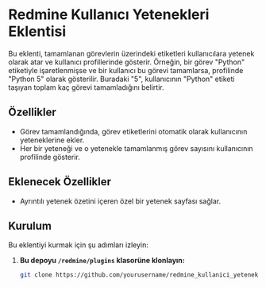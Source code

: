 # Redmine Kullanıcı Yetenekleri Eklentisi

Bu eklenti, tamamlanan görevlerin üzerindeki etiketleri kullanıcılara yetenek olarak atar ve kullanıcı profillerinde gösterir. Örneğin, bir görev "Python" etiketiyle işaretlenmişse ve bir kullanıcı bu görevi tamamlarsa, profilinde "Python 5" olarak gösterilir. Buradaki "5", kullanıcının "Python" etiketi taşıyan toplam kaç görevi tamamladığını belirtir.

## Özellikler

- Görev tamamlandığında, görev etiketlerini otomatik olarak kullanıcının yeteneklerine ekler.
- Her bir yeteneği ve o yetenekle tamamlanmış görev sayısını kullanıcının profilinde gösterir.
## Eklenecek Özellikler
- Ayrıntılı yetenek özetini içeren özel bir yetenek sayfası sağlar.

## Kurulum

Bu eklentiyi kurmak için şu adımları izleyin:

1. **Bu depoyu ```/redmine/plugins``` klasorüne klonlayın:**

   ```sh
   git clone https://github.com/yourusername/redmine_kullanici_yetenekleri_eklenti.git

